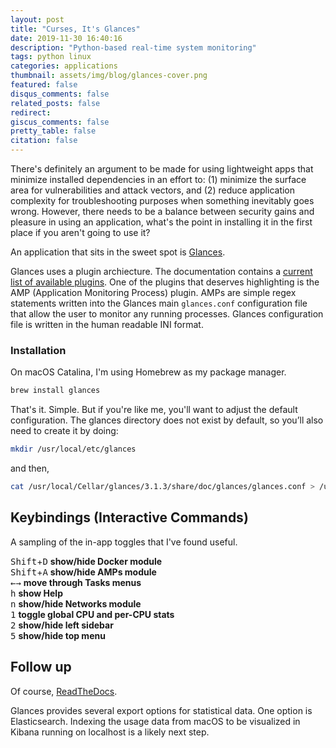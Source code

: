 ```yaml
---
layout: post
title: "Curses, It's Glances"
date: 2019-11-30 16:40:16
description: "Python-based real-time system monitoring"
tags: python linux
categories: applications
thumbnail: assets/img/blog/glances-cover.png
featured: false
disqus_comments: false
related_posts: false
redirect:
giscus_comments: false
pretty_table: false
citation: false
---
```


There's definitely an argument to be made for using lightweight apps that minimize installed dependencies in an effort to: (1) minimize the surface area for vulnerabilities and attack vectors, and (2) reduce application complexity for  troubleshooting purposes when something inevitably goes wrong. However, there needs to be a balance between security gains and pleasure in using an application, what's the point in installing it in the first place if you aren't going to use it?

An application that sits in the sweet spot is [Glances](https://nicolargo.github.io/glances/).

Glances uses a plugin archiecture. The documentation contains a [current list of available plugins](https://glances.readthedocs.io/en/stable/aoa/index.html). One of the plugins that deserves highlighting is the AMP (Application Monitoring Process) plugin. AMPs are simple regex statements written into the Glances main `glances.conf` configuration file that allow the user to monitor any running processes. Glances configuration file is written in the human readable INI format.

### Installation

On macOS Catalina, I'm using Homebrew as my package manager.

```bash
brew install glances
```

That's it. Simple. But if you're like me, you'll want to adjust the default configuration. The glances directory does not exist by default, so you’ll also need to create it by doing:

```bash
mkdir /usr/local/etc/glances
```
and then,

```bash
cat /usr/local/Cellar/glances/3.1.3/share/doc/glances/glances.conf > /usr/local/etc/glances/glances.conf
```

## Keybindings (Interactive Commands)
A sampling of the in-app toggles that I've found useful.

<kbd>Shift</kbd>+<kbd>D</kbd> __show/hide Docker module__  
<kbd>Shift</kbd>+<kbd>A</kbd> __show/hide AMPs module__  
<kbd>&#8592;</kbd><kbd>&#8594;</kbd> __move through Tasks menus__  
<kbd>h</kbd> __show Help__  
<kbd>n</kbd> __show/hide Networks module__  
<kbd>1</kbd> __toggle global CPU and per-CPU stats__  
<kbd>2</kbd> __show/hide left sidebar__  
<kbd>5</kbd> __show/hide top menu__


## Follow up  

Of course, [ReadTheDocs](https://glances.readthedocs.io/en/stable/index.html).

Glances provides several export options for statistical data. One option is Elasticsearch. Indexing the usage data from macOS to be visualized in Kibana running on localhost is a likely next step.
